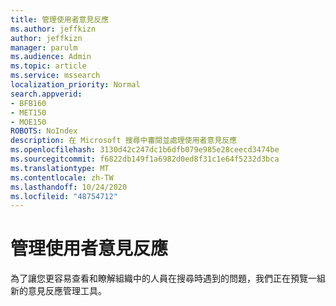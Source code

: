 ```yaml
---
title: 管理使用者意見反應
ms.author: jeffkizn
author: jeffkizn
manager: parulm
ms.audience: Admin
ms.topic: article
ms.service: mssearch
localization_priority: Normal
search.appverid:
- BFB160
- MET150
- MOE150
ROBOTS: NoIndex
description: 在 Microsoft 搜尋中審閱並處理使用者意見反應
ms.openlocfilehash: 3130d42c247dc1b6dfb079e985e28ceecd3474be
ms.sourcegitcommit: f6822db149f1a6982d0ed8f31c1e64f5232d3bca
ms.translationtype: MT
ms.contentlocale: zh-TW
ms.lasthandoff: 10/24/2020
ms.locfileid: "48754712"
---
```

# <a name="managing-user-feedback"></a>管理使用者意見反應

為了讓您更容易查看和瞭解組織中的人員在搜尋時遇到的問題，我們正在預覽一組新的意見反應管理工具。
